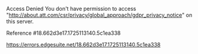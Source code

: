 Access Denied
You don't have permission to access "http://about.att.com/csr/privacy/global_approach/gdpr_privacy_notice" on this server.

Reference #18.662d3e17.1725113140.5c1ea338

https://errors.edgesuite.net/18.662d3e17.1725113140.5c1ea338